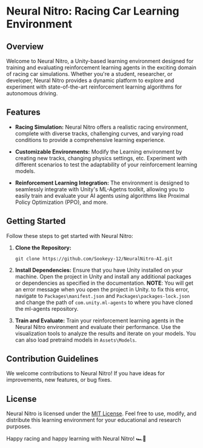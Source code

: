 # Neural Nitro: Racing Car Learning Environment

## Overview

Welcome to Neural Nitro, a Unity-based learning environment designed for training and evaluating reinforcement learning agents in the exciting domain of racing car simulations. Whether you're a student, researcher, or developer, Neural Nitro provides a dynamic platform to explore and experiment with state-of-the-art reinforcement learning algorithms for autonomous driving.

## Features

- **Racing Simulation:** Neural Nitro offers a realistic racing environment, complete with diverse tracks, challenging curves, and varying road conditions to provide a comprehensive learning experience.

- **Customizable Environments:** Modify the Learning environment by creating new tracks, changing physics settings, etc. Experiment with different scenarios to test the adaptability of your reinforcement learning models.

- **Reinforcement Learning Integration:** The environment is designed to seamlessly integrate with Unity's ML-Agetns toolkit, allowing you to easily train and evaluate your AI agents using algorithms like Proximal Policy Optimization (PPO), and more.

## Getting Started

Follow these steps to get started with Neural Nitro:

1. **Clone the Repository:**
   ```
   git clone https://github.com/Sookeyy-12/NeuralNitro-AI.git
   ```

2. **Install Dependencies:**
   Ensure that you have Unity installed on your machine. Open the project in Unity and install any additional packages or dependencies as specified in the documentation.
   **NOTE**: You will get an error message when you open the project in Unity. to fix this error, navigate to `Packages\manifest.json` and `Packages\packages-lock.json` and change the path of `com.unity.ml-agents` to where you have cloned the ml-agents repository.

4. **Train and Evaluate:**
   Train your reinforcement learning agents in the Neural Nitro environment and evaluate their performance. Use the visualization tools to analyze the results and iterate on your models.
   You can also load pretraind models in `Assets\Models`.

## Contribution Guidelines

We welcome contributions to Neural Nitro! If you have ideas for improvements, new features, or bug fixes.

## License

Neural Nitro is licensed under the [MIT License](LICENSE.md). Feel free to use, modify, and distribute this learning environment for your educational and research purposes.

Happy racing and happy learning with Neural Nitro! 🏎️🚀